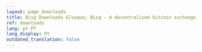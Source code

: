 ```yaml
---
layout: page_downloads
title: Bisq Downloads &lsaquo; Bisq - A decentralized bitcoin exchange network
ref: downloads
lang: pt-PT
lang_display: Pt
outdated_translation: false
---
```

